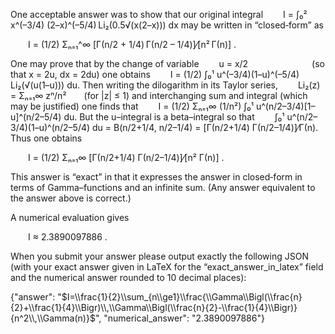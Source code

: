One acceptable answer was to show that our original integral
  I = ∫₀² x^(–3/4) (2–x)^(–5/4) Li₂(0.5√(x(2–x))) dx
may be written in “closed‐form” as

  I = (1/2) Σₙ₌₁^∞ [Γ(n/2 + 1/4) Γ(n/2 – 1/4)]⁄[n² Γ(n)] .

One may prove that by the change of variable
  u = x/2        (so that x = 2u, dx = 2du)
one obtains
  I = (1/2) ∫₀¹ u^(–3/4)(1–u)^(–5/4) Li₂(√(u(1–u))) du.
Then writing the dilogarithm in its Taylor series,
  Li₂(z) = Σₙ₌₁∞ zⁿ/n²  (for |z| ≤ 1)
and interchanging sum and integral (which may be justified) one finds that
  I = (1/2) Σₙ₌₁∞ (1/n²) ∫₀¹ u^(n/2–3/4)[1–u]^(n/2–5/4) du.
But the u–integral is a beta–integral so that
  ∫₀¹ u^(n/2–3/4)(1–u)^(n/2–5/4) du = B(n/2+1/4, n/2–1/4)
= [Γ(n/2+1/4) Γ(n/2–1/4)]⁄Γ(n).
Thus one obtains

  I = (1/2) Σₙ₌₁∞ [Γ(n/2+1/4) Γ(n/2–1/4)]⁄[n² Γ(n)] .

This answer is “exact” in that it expresses the answer in closed‐form in terms of Gamma–functions and an infinite sum. (Any answer equivalent to the answer above is correct.)

A numerical evaluation gives

  I ≈ 2.3890097886 .

When you submit your answer please output exactly the following JSON (with your exact answer given in LaTeX for the “exact_answer_in_latex” field and the numerical answer rounded to 10 decimal places):

{"answer": "$I=\\frac{1}{2}\\sum_{n\\ge1}\\frac{\\Gamma\\Bigl(\\frac{n}{2}+\\frac{1}{4}\\Bigr)\\,\\Gamma\\Bigl(\\frac{n}{2}-\\frac{1}{4}\\Bigr)}{n^2\\,\\Gamma(n)}$", "numerical_answer": "2.3890097886"}